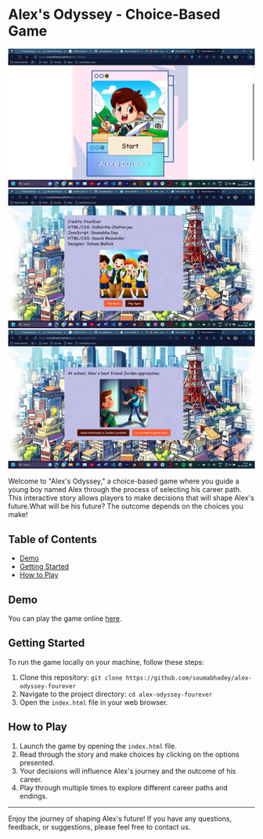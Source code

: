 # Alex's Odyssey - Choice-Based Game

![Game Screenshot](https://github.com/soumabhadey/alex-odyssey-fourever/blob/main/screenshots/Screenshot%20(88).png)
![Game Screenshot](https://github.com/soumabhadey/alex-odyssey-fourever/blob/main/screenshots/Screenshot%20(91).png)
![Game Screenshot](https://github.com/soumabhadey/alex-odyssey-fourever/blob/main/screenshots/Screenshot%20(93).png)

Welcome to "Alex's Odyssey," a choice-based game where you guide a young boy named Alex through the process of selecting his career path. This interactive story allows players to make decisions that will shape Alex's future.What will be his future? The outcome depends on the choices you make!

## Table of Contents
- [Demo](#demo)
- [Getting Started](#getting-started)
- [How to Play](#how-to-play)

## Demo
You can play the game online [here](https://soumabhadey.github.io/alex-odyssey-fourever/).

## Getting Started
To run the game locally on your machine, follow these steps:

1. Clone this repository: `git clone https://github.com/soumabhadey/alex-odyssey-fourever`
2. Navigate to the project directory: `cd alex-odyssey-fourever`
3. Open the `index.html` file in your web browser.

## How to Play
1. Launch the game by opening the `index.html` file.
2. Read through the story and make choices by clicking on the options presented.
3. Your decisions will influence Alex's journey and the outcome of his career.
4. Play through multiple times to explore different career paths and endings.

---

Enjoy the journey of shaping Alex's future! If you have any questions, feedback, or suggestions, please feel free to contact us.
